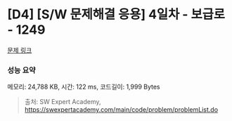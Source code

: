 # [D4] [S/W 문제해결 응용] 4일차 - 보급로 - 1249 

[문제 링크](https://swexpertacademy.com/main/code/problem/problemDetail.do?contestProbId=AV15QRX6APsCFAYD) 

### 성능 요약

메모리: 24,788 KB, 시간: 122 ms, 코드길이: 1,999 Bytes



> 출처: SW Expert Academy, https://swexpertacademy.com/main/code/problem/problemList.do